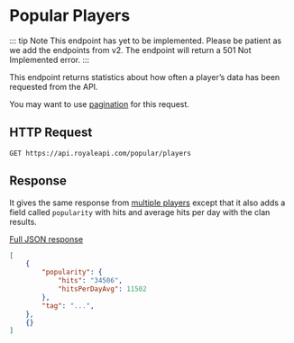 # Popular Players

::: tip Note
This endpoint has yet to be implemented. Please be patient as we add the endpoints from v2. The endpoint will return a 501 Not Implemented error.
:::

This endpoint returns statistics about how often a player’s data has been requested from the API.

You may want to use [pagination](pagination) for this request.

## HTTP Request

`GET https://api.royaleapi.com/popular/players`

## Response

It gives the same response from [multiple players](/endpoints/player?id=multiple-players) except that it also adds a field called `popularity` with hits and average hits per day with the clan results.

<a href="/json/popular_players.json">Full JSON response</a>

```json
[
    {
        "popularity": {
            "hits": "34506",
            "hitsPerDayAvg": 11502
        },
        "tag": "...",
    },
    {}
]
```
